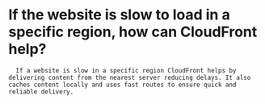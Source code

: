 # If the website is slow to load in a specific region, how can CloudFront help?
      If a website is slow in a specific region CloudFront helps by delivering content from the nearest server reducing delays. It also caches content locally and uses fast routes to ensure quick and reliable delivery.
